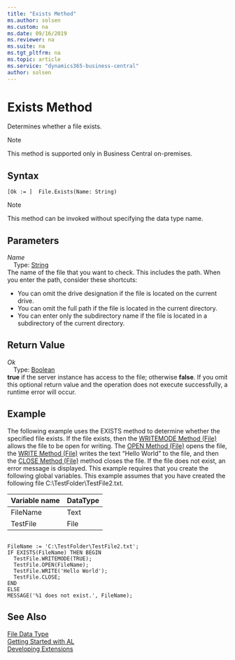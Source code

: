 ```yaml
---
title: "Exists Method"
ms.author: solsen
ms.custom: na
ms.date: 09/16/2019
ms.reviewer: na
ms.suite: na
ms.tgt_pltfrm: na
ms.topic: article
ms.service: "dynamics365-business-central"
author: solsen
---
```

[//]: # (START>DO_NOT_EDIT)
[//]: # (IMPORTANT:Do not edit any of the content between here and the END>DO_NOT_EDIT.)
[//]: # (Any modifications should be made in the .xml files in the ModernDev repo.)
# Exists Method
Determines whether a file exists.

> [!NOTE]
> This method is supported only in Business Central on-premises.

## Syntax
```
[Ok := ]  File.Exists(Name: String)
```
> [!NOTE]  
> This method can be invoked without specifying the data type name.  
## Parameters
*Name*  
&emsp;Type: [String](../string/string-data-type.md)  
The name of the file that you want to check. This includes the path. When you enter the path, consider these shortcuts:
-   You can omit the drive designation if the file is located on the current drive.
-   You can omit the full path if the file is located in the current directory.
-   You can enter only the subdirectory name if the file is located in a subdirectory of the current directory.
          


## Return Value
*Ok*  
&emsp;Type: [Boolean](../boolean/boolean-data-type.md)  
**true** if the server instance has access to the file; otherwise **false**. If you omit this optional return value and the operation does not execute successfully, a runtime error will occur.    


[//]: # (IMPORTANT: END>DO_NOT_EDIT)

## Example  
 The following example uses the EXISTS method to determine whether the specified file exists. If the file exists, then the [WRITEMODE Method \(File\)](../../methods-auto/file/file-writemode-method.md) allows the file to be open for writing. The [OPEN Method \(File\)](../../methods-auto/file/file-open-method.md) opens the file, the [WRITE Method \(File\)](../../methods/devenv-write-method-file.md) writes the text “Hello World” to the file, and then the [CLOSE Method \(File\)](../../methods-auto/file/file-close-method.md) method closes the file. If the file does not exist, an error message is displayed. This example requires that you create the following global variables. This example assumes that you have created the following file C:\\TestFolder\\TestFile2.txt.  
  
|Variable name|DataType|  
|-------------------|--------------|  
|FileName|Text|  
|TestFile|File|  
  
```  
  
FileName := 'C:\TestFolder\TestFile2.txt';  
IF EXISTS(FileName) THEN BEGIN  
  TestFile.WRITEMODE(TRUE);  
  TestFile.OPEN(FileName);  
  TestFile.WRITE('Hello World');  
  TestFile.CLOSE;  
END  
ELSE  
MESSAGE('%1 does not exist.', FileName);  
```  
  

## See Also
[File Data Type](file-data-type.md)  
[Getting Started with AL](../../devenv-get-started.md)  
[Developing Extensions](../../devenv-dev-overview.md)